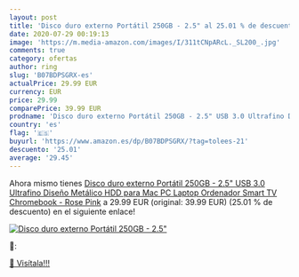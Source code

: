 ```yaml
---
layout: post
title: 'Disco duro externo Portátil 250GB - 2.5" al 25.01 % de descuento'
date: 2020-07-29 00:19:13
image: 'https://m.media-amazon.com/images/I/311tCNpARcL._SL200_.jpg'
comments: true
category: ofertas
author: ring
slug: 'B07BDPSGRX-es'
actualPrice: 29.99 EUR
currency: EUR
price: 29.99
comparePrice: 39.99 EUR
prodname: 'Disco duro externo Portátil 250GB - 2.5" USB 3.0 Ultrafino Diseño Metálico HDD para Mac  PC  Laptop  Ordenador  Smart TV  Chromebook - Rose Pink'
country: 'es'
flag: '🇪🇸'
buyurl: 'https://www.amazon.es/dp/B07BDPSGRX/?tag=tolees-21'
descuento: '25.01'
average: '29.45'
---
```


Ahora mismo tienes [Disco duro externo Portátil 250GB - 2.5" USB 3.0 Ultrafino Diseño Metálico HDD para Mac  PC  Laptop  Ordenador  Smart TV  Chromebook - Rose Pink](https://www.amazon.es/dp/B07BDPSGRX/?tag=tolees-21) a 29.99 EUR (original: 39.99 EUR) (25.01 %  de descuento) en el siguiente enlace!

[![Disco duro externo Portátil 250GB - 2.5"](https://m.media-amazon.com/images/I/311tCNpARcL._SL200_.jpg)](https://www.amazon.es/dp/B07BDPSGRX/?tag=tolees-21)

🔎:


[🛒 Visítala!!!](https://www.amazon.es/dp/B07BDPSGRX/?tag=tolees-21)

